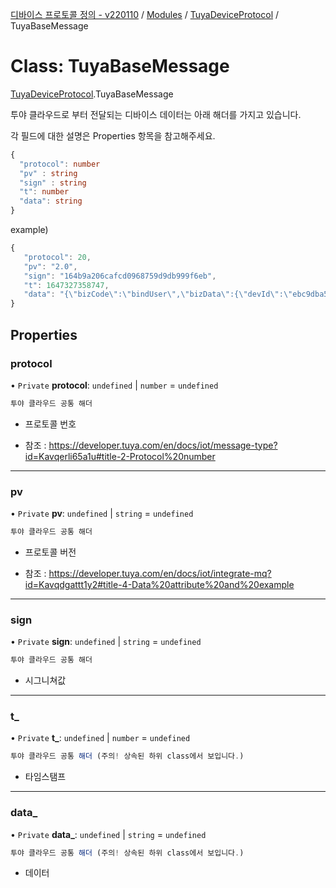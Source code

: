 [디바이스 프로토콜 정의 - v220110](../README.md) / [Modules](../modules.md) / [TuyaDeviceProtocol](../modules/TuyaDeviceProtocol.md) / TuyaBaseMessage

# Class: TuyaBaseMessage

[TuyaDeviceProtocol](../modules/TuyaDeviceProtocol.md).TuyaBaseMessage

투야 클라우드로 부터 전달되는 디바이스 데이터는 아래 해더를 가지고 있습니다.

각 필드에 대한 설명은 Properties 항목을 참고해주세요.

```typescript
{
  "protocol": number
  "pv" : string
  "sign" : string
  "t": number
  "data": string
}
```

example)
 ```typescript
{
	"protocol": 20,
	"pv": "2.0",
	"sign": "164b9a206cafcd0968759d9db999f6eb",
	"t": 1647327358747,
	"data": "{\"bizCode\":\"bindUser\",\"bizData\":{\"devId\":\"ebc9dba5109cccbbeahzsp\",\"uid\":\"az1646801177666RDDPg\",\"ownerId\":\"57807164\",\"uuid\":\"b534e1f767c67ad1\",\"token\":\"0DYGgz0D\"},\"devId\":\"ebc9dba5109cccbbeahzsp\",\"productKey\":\"yacg23r2ew8vxosz\",\"ts\":1647327358747,\"uuid\":\"b534e1f767c67ad1\"}",
}
```


## Properties

### protocol

• `Private` **protocol**: `undefined` \| `number` = `undefined`

```typescript
투야 클라우드 공통 해더
```
* 프로토콜 번호

* 참조 : https://developer.tuya.com/en/docs/iot/message-type?id=Kavqerli65a1u#title-2-Protocol%20number

___

### pv

• `Private` **pv**: `undefined` \| `string` = `undefined`

```typescript
투야 클라우드 공통 해더
```
*  프로토콜 버전

* 참조 : https://developer.tuya.com/en/docs/iot/integrate-mq?id=Kavqdgattt1y2#title-4-Data%20attribute%20and%20example

___

### sign

• `Private` **sign**: `undefined` \| `string` = `undefined`

```typescript
투야 클라우드 공통 해더
```
* 시그니쳐값

___

### t\_

• `Private` **t\_**: `undefined` \| `number` = `undefined`

```typescript
투야 클라우드 공통 해더 (주의! 상속된 하위 class에서 보입니다.)
```
* 타임스탬프

___

### data\_

• `Private` **data\_**: `undefined` \| `string` = `undefined`

```typescript
투야 클라우드 공통 해더 (주의! 상속된 하위 class에서 보입니다.)
```
* 데이터
